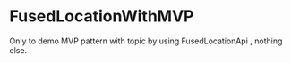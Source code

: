 # FusedLocationWithMVP
Only to demo MVP pattern with topic by using FusedLocationApi , nothing else.

